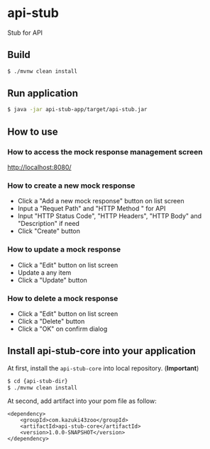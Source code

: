 # api-stub
Stub for API

## Build

```bash
$ ./mvnw clean install
```

## Run application

```bash
$ java -jar api-stub-app/target/api-stub.jar
```

## How to use

### How to access the mock response management screen

[http://localhost:8080/](http://localhost:8080/)

### How to create a new mock response

* Click a "Add a new mock response" button on list screen
* Input a "Requet Path" and "HTTP Method " for API
* Input "HTTP Status Code", "HTTP Headers", "HTTP Body" and "Description" if need
* Click "Create" button

### How to update a mock response

* Click a "Edit" button on list screen
* Update a any item
* Click a "Update" button

### How to delete a mock response

* Click a "Edit" button on list screen
* Click a "Delete" button
* Click a "OK" on confirm dialog

## Install api-stub-core into your application

At first, install the `api-stub-core` into local repository. (**Important**)

```bash
$ cd {api-stub-dir}
$ ./mvnw clean install
```

At second, add artifact into your pom file as follow:

```
<dependency>
    <groupId>com.kazuki43zoo</groupId>
    <artifactId>api-stub-core</artifactId>
    <version>1.0.0-SNAPSHOT</version>
</dependency>
```
